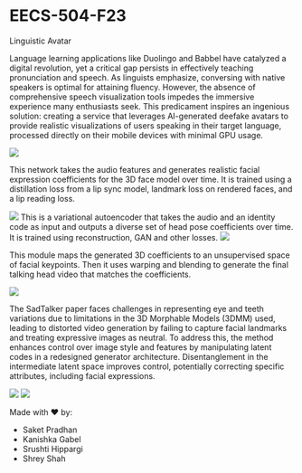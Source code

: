 # EECS-504-F23
Linguistic Avatar

Language learning applications like Duolingo and Babbel have catalyzed a digital revolution, yet a critical gap persists in effectively teaching pronunciation and speech. As linguists emphasize, conversing with native speakers is optimal for attaining fluency. However, the absence of comprehensive speech visualization tools impedes the immersive experience many enthusiasts seek. This predicament inspires an ingenious solution: creating a service that leverages AI-generated deefake avatars to provide realistic visualizations of users speaking in their target language, processed directly on their mobile devices with minimal GPU usage.



<img src="https://raw.githubusercontent.com/Saketspradhan/EECS-504-F23/main/Readme_data/Overall.jpg">

This network takes the audio features and generates realistic facial expression coefficients for the 3D face model over time. It is trained using a distillation loss from a lip sync model, landmark loss on rendered faces, and a lip reading loss.

<img src="https://raw.githubusercontent.com/Saketspradhan/EECS-504-F23/main/Readme_data/ExpNet.jpg">
This is a variational autoencoder that takes the audio and an identity code as input and outputs a diverse set of head pose coefficients over time. It is trained using reconstruction, GAN and other losses.

<img src="https://raw.githubusercontent.com/Saketspradhan/EECS-504-F23/main/Readme_data/PoseVAE.jpg">

This module maps the generated 3D coefficients to an unsupervised space of facial keypoints. Then it uses warping and blending to generate the final talking head video that matches the coefficients.

<img src="https://raw.githubusercontent.com/Saketspradhan/EECS-504-F23/main/Readme_data/FaceRender.jpg">

The SadTalker paper faces challenges in representing eye and teeth variations due to limitations in the 3D Morphable Models (3DMM) used, leading to distorted video generation by failing to capture facial landmarks and treating expressive images as neutral. To address this, the method enhances control over image style and features by manipulating latent codes in a redesigned generator architecture. Disentanglement in the intermediate latent space improves control, potentially correcting specific attributes, including facial expressions.

<img src="https://raw.githubusercontent.com/Saketspradhan/EECS-504-F23/main/Readme_data/latent_codes.jpg">

<img src="https://raw.githubusercontent.com/Saketspradhan/EECS-504-F23/main/Readme_data/StyleGan_result.png">

Made with ❤️ by: 
* Saket Pradhan
* Kanishka Gabel
* Srushti Hippargi
* Shrey Shah
